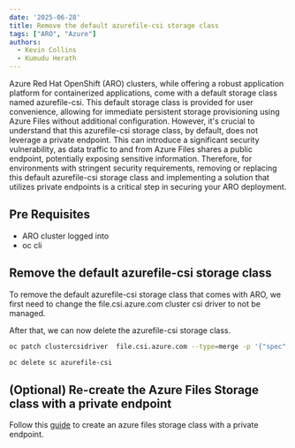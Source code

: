 ```yaml
---
date: '2025-06-28'
title: Remove the default azurefile-csi storage class
tags: ["ARO", "Azure"]
authors:
  - Kevin Collins
  - Kumudu Herath
---
```


Azure Red Hat OpenShift (ARO) clusters, while offering a robust application platform for containerized applications, come with a default storage class named azurefile-csi. This default storage class is provided for user convenience, allowing for immediate persistent storage provisioning using Azure Files without additional configuration. However, it's crucial to understand that this azurefile-csi storage class, by default, does not leverage a private endpoint. This can introduce a significant security vulnerability, as data traffic to and from Azure Files shares a public endpoint, potentially exposing sensitive information. Therefore, for environments with stringent security requirements, removing or replacing this default azurefile-csi storage class and implementing a solution that utilizes private endpoints is a critical step in securing your ARO deployment.

## Pre Requisites

- ARO cluster logged into
- oc cli

## Remove the default azurefile-csi storage class

To remove the default azurefile-csi storage class that comes with ARO, we first need to change the file.csi.azure.com cluster csi driver to not be managed.

After that, we can now delete the azurefile-csi storage class.

```bash
oc patch clustercsidriver  file.csi.azure.com --type=merge -p '{"spec":{"storageClassState":"Removed"}}'

oc delete sc azurefile-csi
```

## (Optional) Re-create the Azure Files Storage class with a private endpoint

Follow this [guide](/experts/aro/private_endpoint/) to create an azure files storage class with a private endpoint.

